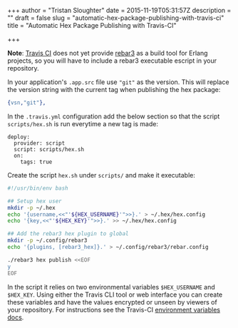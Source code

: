 +++
author = "Tristan Sloughter"
date = 2015-11-19T05:31:57Z
description = ""
draft = false
slug = "automatic-hex-package-publishing-with-travis-ci"
title = "Automatic Hex Package Publishing with Travis-CI"

+++

**Note**: [Travis CI](https://travis-ci.org) does not yet provide [rebar3](https://rebar3.org) as a build tool for Erlang projects, so you will have to include a rebar3 executable escript in your repository.

In your application's `.app.src` file use `"git"` as the version. This will replace the version string with the current tag when publishing the hex package:

```erlang
{vsn,"git"},
```

In the `.travis.yml` configuration add the below section so that the script `scripts/hex.sh` is run everytime a new tag is made:

```
deploy:
  provider: script
  script: scripts/hex.sh
  on:
    tags: true
```

Create the script `hex.sh` under `scripts/` and make it executable:

```bash
#!/usr/bin/env bash

## Setup hex user
mkdir -p ~/.hex
echo '{username,<<"'${HEX_USERNAME}'">>}.' > ~/.hex/hex.config
echo '{key,<<"'${HEX_KEY}'">>}.' >> ~/.hex/hex.config

## Add the rebar3 hex plugin to global
mkdir -p ~/.config/rebar3
echo '{plugins, [rebar3_hex]}.' > ~/.config/rebar3/rebar.config

./rebar3 hex publish <<EOF
y
EOF
```

In the script it relies on two environmental variables `$HEX_USERNAME` and `$HEX_KEY`. Using either the Travis CLI tool or web interface you can create these variables and have the values encrypted or unseen by viewers of your repository. For instructions see the Travis-CI [environment variables docs](http://docs.travis-ci.com/user/environment-variables/).

